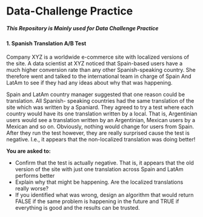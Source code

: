 # Data-Challenge Practice  
##### This Repository is Mainly used for Data Challenge Practice  
  
  
#### 1. Spanish Translation A/B Test  
Company XYZ is a worldwide e-commerce site with localized versions of the site. A data scientist at XYZ noticed that Spain-based users have a much higher conversion rate than any other Spanish-speaking country. She therefore went and talked to the international team in charge of Spain And LatAm to see if they had any ideas about why that was happening.  

Spain and LatAm country manager suggested that one reason could be translation. All Spanish- speaking countries had the same translation of the site which was written by a Spaniard. They agreed to try a test where each country would have its one translation written by a local. That is, Argentinian users would see a translation written by an Argentinian, Mexican users by a Mexican and so on. Obviously, nothing would change for users from Spain. After they run the test however, they are really surprised cause the test is negative. I.e., it appears that the non-localized translation was doing better!  

**You are asked to:**  
   - Confirm that the test is actually negative. That is, it appears that the old version of the site with just one translation across Spain and LatAm performs better  
   - Explain why that might be happening. Are the localized translations really worse?  
   - If you identified what was wrong, design an algorithm that would return FALSE if the same problem is happening in the future and TRUE if everything is good and the results can be trusted.
